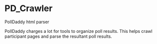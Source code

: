 # PD_Crawler
PollDaddy html parser

PollDaddy charges a lot for tools to organize poll results.  This helps crawl participant pages and parse the resultant poll results.
